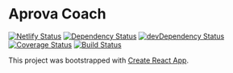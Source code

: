 # Aprova Coach

[![Netlify Status](https://api.netlify.com/api/v1/badges/b5a827b2-0aed-4294-95e8-5a976d860dbe/deploy-status)](https://app.netlify.com/sites/aprova-coach/deploys)
<a href="https://david-dm.org/BrunoSette/aprova-coach"><img src="https://david-dm.org/BrunoSette/aprova-coach.svg" alt="Dependency Status"></a>
<a href="https://david-dm.org/BrunoSette/aprova-coach/?type=dev"><img src="https://david-dm.org/BrunoSette/aprova-coach/dev-status.svg" alt="devDependency Status"></a>
[![Coverage Status](https://coveralls.io/repos/github/BrunoSette/aprova-coach/badge.svg?branch=master)](https://coveralls.io/github/BrunoSette/aprova-coach?branch=master)
[![Build Status](https://travis-ci.org/BrunoSette/aprova-coach.svg?branch=master)](https://travis-ci.org/BrunoSette/aprova-coach)

This project was bootstrapped with [Create React App](https://github.com/facebook/create-react-app).
